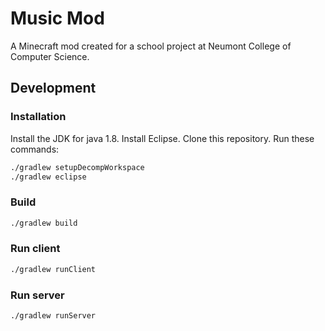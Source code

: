 # Music Mod

A Minecraft mod created for a school project at Neumont College of Computer Science.

## Development

### Installation

Install the JDK for java 1.8. Install Eclipse. Clone this repository.
Run these commands:

```bash
./gradlew setupDecompWorkspace
./gradlew eclipse
```

### Build

```bash
./gradlew build
```

### Run client

```bash
./gradlew runClient
```

### Run server

```bash
./gradlew runServer
```
